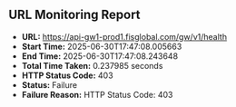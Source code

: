 ## URL Monitoring Report

- **URL:** https://api-gw1-prod1.fisglobal.com/gw/v1/health
- **Start Time:** 2025-06-30T17:47:08.005663
- **End Time:** 2025-06-30T17:47:08.243648
- **Total Time Taken:** 0.237985 seconds
- **HTTP Status Code:** 403
- **Status:** Failure
- **Failure Reason:** HTTP Status Code: 403

